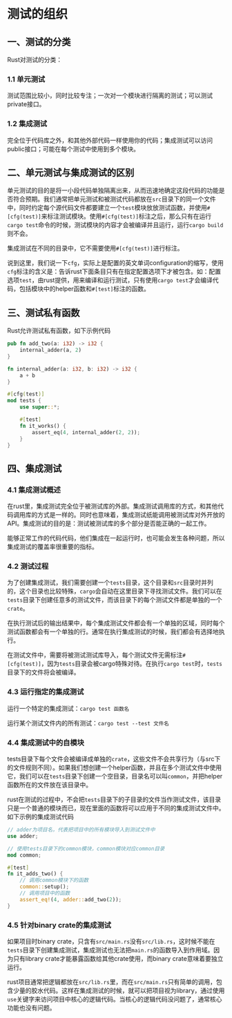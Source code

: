 # 测试的组织

## 一、测试的分类

Rust对测试的分类：

### 1.1 单元测试

测试范围比较小，同时比较专注；一次对一个模块进行隔离的测试；可以测试private接口。

### 1.2 集成测试

完全位于代码库之外，和其他外部代码一样使用你的代码；集成测试可以访问public接口；可能在每个测试中使用到多个模块。

## 二、单元测试与集成测试的区别

单元测试的目的是将一小段代码单独隔离出来，从而迅速地确定这段代码的功能是否符合预期。我们通常把单元测试和被测试代码都放在`src`目录下的同一个文件中，同时约定每个源代码文件都要建立一个`test`模块放放测试函数，并使用`#[cfg(test)]`来标注测试模块。使用`#[cfg(test)]`标注之后，那么只有在运行`cargo test`命令的时候，测试模块的内容才会被编译并且运行，运行`cargo build`则不会。

集成测试在不同的目录中，它不需要使用`#[cfg(test)]`进行标注。

说到这里，我们说一下`cfg`，实际上是配置的英文单词configuration的缩写，使用`cfg`标注的含义是：告诉rust下面条目只有在指定配置选项下才被包含。如：配置选项`test`，由rust提供，用来编译和运行测试，只有使用`cargo test`才会编译代码，包括模块中的helper函数和`#[test]`标注的函数。

## 三、测试私有函数

Rust允许测试私有函数，如下示例代码

```Rust
pub fn add_two(a: i32) -> i32 {
    internal_adder(a, 2)
}

fn internal_adder(a: i32, b: i32) -> i32 {
    a + b
}

#[cfg(test)]
mod tests {
    use super::*;

    #[test]
    fn it_works() {
        assert_eq(4, internal_adder(2, 2));
    }
}
```

## 四、集成测试

### 4.1 集成测试概述

在rust里，集成测试完全位于被测试库的外部。集成测试调用库的方式，和其他代码调用库的方式是一样的。同时也意味着，集成测试纸能调用被测试库对外开放的API。集成测试的目的是：测试被测试库的多个部分是否能正确的一起工作。

能够正常工作的代码代码，他们集成在一起运行时，也可能会发生各种问题，所以集成测试的覆盖率很重要的指标。

### 4.2 测试过程

为了创建集成测试，我们需要创建一个`tests`目录，这个目录和`src`目录时并列的，这个目录也比较特殊，`cargo`会自动在这里目录下寻找测试文件。我们可以在`tests`目录下创建任意多的测试文件，而该目录下的每个测试文件都是单独的一个`crate`。

在执行测试后的输出结果中，每个集成测试文件都会有一个单独的区域，同时每个测试函数都会有一个单独的行。通常在执行集成测试的时候，我们都会有选择地执行。

在测试文件中，需要将被测试测试库导入，每个测试文件无需标注`#[cfg(test)]`，因为`tests`目录会被cargo特殊对待。在执行`cargo test`时，`tests`目录下的文件将会被编译。

### 4.3 运行指定的集成测试

运行一个特定的集成测试：`cargo test 函数名`

运行某个测试文件内的所有测试：`cargo test --test 文件名`

### 4.4 集成测试中的自模块

tests目录下每个文件会被编译成单独的`crate`，这些文件不会共享行为（与src下的文件规则不同）。如果我们想创建一个helper函数，并且在多个测试文件中使用它，我们可以在`tests`目录下创建一个空目录，目录名可以叫`common`，并把helper函数所在的文件放在该目录中。

rust在测试的过程中，不会把`tests`目录下的子目录的文件当作测试文件，该目录只是一个普通的模块而已，现在里面的函数将可以应用于不同的集成测试文件中。如下示例的集成测试代码

```Rust
// adder为项目名，代表把项目中的所有模块导入到测试文件中
use adder;

// 使用tests目录下的common模块，common模块对应common目录
mod common;

#[test]
fn it_adds_two() {
    // 调用common模块下的函数
    common::setup();
    // 调用项目中的函数
    assert_eq!(4, adder::add_two(2));
}
```

### 4.5 针对binary crate的集成测试

如果项目时binary crate，只含有`src/main.rs`没有`src/lib.rs`，这时候不能在`tests`目录下创建集成测试，集成测试也无法把`main.rs`的函数导入到作用域。因为只有library crate才能暴露函数给其他crate使用，而binary crate意味着要独立运行。

rust项目通常把逻辑都放在`src/lib.rs`里，而在`src/main.rs`只有简单的调用，包含少量的胶水代码。这样在集成测试的时候，就可以把项目视为library，通过使用`use`关键字来访问项目中核心的逻辑代码。当核心的逻辑代码没问题了，通常核心功能也没有问题。
